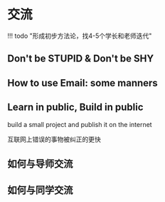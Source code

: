 # 交流

!!! todo "形成初步方法论，找4-5个学长和老师迭代"


## Don't be STUPID & Don't be SHY


## How to use Email: some manners

## Learn in public, Build in public

build a small project and publish it on the internet


互联网上错误的事物被纠正的更快



## 如何与导师交流


## 如何与同学交流

